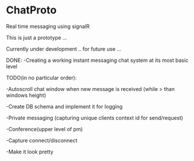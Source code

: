 ChatProto
=========

Real time messaging using signalR

This is just a prototype ... 

Currently under development .. for future use ...




DONE:
-Creating a working instant messaging chat system at its most basic level




TODO(in no particular order):

-Autoscroll chat window when new message is received (while > than windows height)

-Create DB schema and implement it for logging

-Private messaging (capturing unique clients context id for send/request)

-Conference(upper level of pm)

-Capture connect/disconnect

-Make it look pretty
